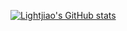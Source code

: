 [![Lightjiao's GitHub stats](https://github-readme-stats.vercel.app/api?username=lightjiao)](https://github.com/anuraghazra/github-readme-stats)
